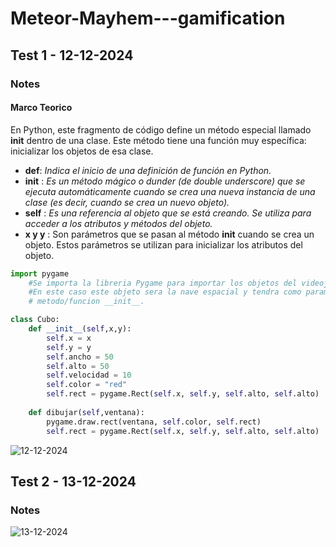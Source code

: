 # Meteor-Mayhem---gamification
## Test 1 - 12-12-2024
### Notes
#### Marco Teorico
En Python, este fragmento de código define un método especial llamado __init__ dentro de una clase. Este método tiene una función muy específica: inicializar los objetos de esa clase.

- **def**: *Indica el inicio de una definición de función en Python.*
- **__init__** : *Es un método mágico o dunder (de double underscore) que se ejecuta automáticamente cuando se crea una nueva instancia de una clase (es decir, cuando se crea un nuevo objeto).*
- **self** : *Es una referencia al objeto que se está creando. Se utiliza para acceder a los atributos y métodos del objeto.*
- **x y y** : Son parámetros que se pasan al método __init__ cuando se crea un objeto. Estos parámetros se utilizan para inicializar los atributos del objeto.
    
```Python
import pygame 
    #Se importa la libreria Pygame para importar los objetos del videojuego.
    #En este caso este objeto sera la nave espacial y tendra como parametros x, y. Estos pertenenecen al argumento del
    # metodo/funcion __init__.

class Cubo:
    def __init__(self,x,y):
        self.x = x
        self.y = y
        self.ancho = 50
        self.alto = 50
        self.velocidad = 10
        self.color = "red"
        self.rect = pygame.Rect(self.x, self.y, self.alto, self.alto)
        
    def dibujar(self,ventana):
        pygame.draw.rect(ventana, self.color, self.rect)
        self.rect = pygame.Rect(self.x, self.y, self.alto, self.alto)
```
![12-12-2024](https://github.com/user-attachments/assets/a01cb102-7d33-42f5-bc45-0bf1c803e04d)
## Test 2 - 13-12-2024
### Notes
![13-12-2024](https://github.com/user-attachments/assets/273f85f5-67be-40e0-a9c9-cdd43acb8f6a)
